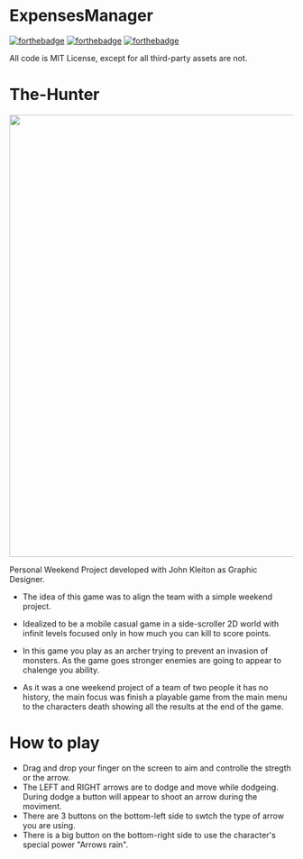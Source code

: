# ExpensesManager

[![forthebadge](https://forthebadge.com/images/badges/made-with-c-sharp.svg)](https://forthebadge.com)
[![forthebadge](https://forthebadge.com/images/badges/built-for-android.svg)](https://forthebadge.com)
[![forthebadge](http://forthebadge.com/images/badges/built-with-love.svg)](http://forthebadge.com)

All code is MIT License, except for all third-party assets are not.

# The-Hunter


<img src="https://gfycat.com/sharpsentimentaldogwoodclubgall" width="785px">

Personal Weekend Project developed with John Kleiton as Graphic Designer.



* The idea of this game was to align the team with a simple weekend project.

* Idealized to be a mobile casual game in a side-scroller 2D world with infinit levels focused only in how much you can kill to score points.

* In this game you play as an archer trying to prevent an invasion of monsters. As the game goes stronger enemies are going to appear to chalenge you ability.

* As it was a one weekend project of a team of two people it has no history, the main focus was finish a playable game from the main menu to the characters death showing all the results at the end of the game.

# How to play
   - Drag and drop your finger on the screen to aim and controlle the stregth or the arrow.
   - The LEFT and RIGHT arrows are to dodge and move while dodgeing. During dodge a button will appear to shoot an arrow during the moviment.
   - There are 3 buttons on the bottom-left side to swtch the type of arrow you are using.
   - There is a big button on the bottom-right side to use the character's special power "Arrows rain".
